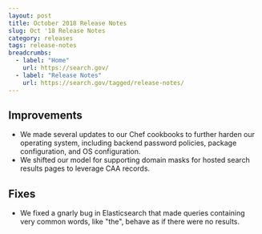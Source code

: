 ```yaml
---
layout: post
title: October 2018 Release Notes
slug: Oct '18 Release Notes
category: releases
tags: release-notes
breadcrumbs:
  - label: "Home"
    url: https://search.gov/
  - label: "Release Notes"
    url: https://search.gov/tagged/release-notes/
---
```


## Improvements
* We made several updates to our Chef cookbooks to further harden our operating system, including backend password policies, package configuration, and OS configuration.
* We shifted our model for supporting domain masks for hosted search results pages to leverage CAA records.

## Fixes
* We fixed a gnarly bug in Elasticsearch that made queries containing very common words, like "the", behave as if there were no results.